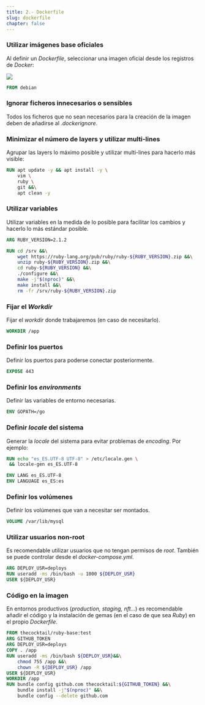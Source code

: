 ```yaml
---
title: 2.- Dockerfile
slug: dockerfile
chapter: false
---
```


### Utilizar imágenes base oficiales

Al definir un _Dockerfile_, seleccionar una imagen oficial desde los registros de _Docker_:

![](/images/docker/debian_image.png)

```Dockerfile
FROM debian
```

### Ignorar ficheros innecesarios o sensibles

Todos los ficheros que no sean necesarios para la creación de la imagen deben de añadirse al _.dockerignore_.

### Minimizar el número de layers y utilizar multi-lines

Agrupar las layers lo máximo posible y utilizar multi-lines para hacerlo más visible:

```Dockerfile
RUN apt update -y && apt install -y \
    vim \
    ruby \
    git &&\
    apt clean -y
```

### Utilizar variables

Utilizar variables en la medida de lo posible para facilitar los cambios y hacerlo lo más estándar posible.

```Dockerfile
ARG RUBY_VERSION=2.1.2

RUN cd /srv &&\
    wget https://ruby-lang.org/pub/ruby/ruby-${RUBY_VERSION}.zip &&\
    unzip ruby-${RUBY_VERSION}.zip &&\
    cd ruby-${RUBY_VERSION} &&\
    ./configure &&\
    make -j"$(nproc)" &&\
    make install &&\
    rm -fr /srv/ruby-${RUBY_VERSION}.zip
```

### Fijar el _Workdir_

Fijar el _workdir_ donde trabajaremos (en caso de necesitarlo).

```Dockerfile
WORKDIR /app
```

### Definir los puertos

Definir los puertos para poderse conectar posteriormente.

```Dockerfile
EXPOSE 443
```

### Definir los _environments_

Definir las variables de entorno necesarias.

```Dockerfile
ENV GOPATH=/go
```

### Definir _locale_ del sistema

Generar la _locale_ del sistema para evitar problemas de _encoding_. Por ejemplo:

```Dockerfile
RUN echo "es_ES.UTF-8 UTF-8" > /etc/locale.gen \
 && locale-gen es_ES.UTF-8

ENV LANG es_ES.UTF-8
ENV LANGUAGE es_ES:es
```

### Definir los volúmenes

Definir los volúmenes que van a necesitar ser montados.

```Dockerfile
VOLUME /var/lib/mysql
```

### Utilizar usuarios non-root

Es recomendable utilizar usuarios que no tengan permisos de _root_. También se puede controlar desde el _docker-compose.yml_.

```Dockerfile
ARG DEPLOY_USR=deploys
RUN useradd -ms /bin/bash -u 1000 ${DEPLOY_USR}
USER ${DEPLOY_USR}
```

### Código en la imagen

En entornos productivos (_production, staging, nft…_) es recomendable añadir el código y la instalación de gemas (en el caso de que sea _Ruby_) en el propio _Dockerfile_.

```Dockerfile
FROM thecocktail/ruby-base:test
ARG GITHUB_TOKEN
ARG DEPLOY_USR=deploys
COPY . /app
RUN useradd -ms /bin/bash ${DEPLOY_USR}&&\
    chmod 755 /app &&\
    chown -R ${DEPLOY_USR} /app
USER ${DEPLOY_USR}
WORKDIR /app
RUN bundle config github.com thecocktail:${GITHUB_TOKEN} &&\
    bundle install -j"$(nproc)" &&\
    bundle config --delete github.com
```
